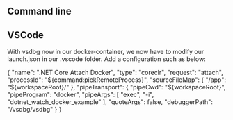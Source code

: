 ## Command line

## VSCode



With vsdbg now in our docker-container, we now have to modify our launch.json in our .vscode folder. Add a configuration such as below:

{
    "name": ".NET Core Attach Docker",
    "type": "coreclr",
    "request": "attach",
    "processId": "${command:pickRemoteProcess}",
    "sourceFileMap": {
        "/app": "${workspaceRoot}/"
    },
    "pipeTransport": {
        "pipeCwd": "${workspaceRoot}",
        "pipeProgram": "docker",
        "pipeArgs": [
            "exec",
            "-i",
            "dotnet_watch_docker_example"
        ],
        "quoteArgs": false,
        "debuggerPath": "/vsdbg/vsdbg"
    }
}
